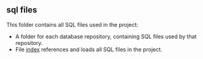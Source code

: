 sql files
---------

This folder contains all SQL files used in the project:

* A folder for each database repository, containing SQL files used by that repository.
* File [index](./index.js) references and loads all SQL files in the project.
